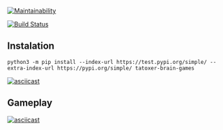 [![Maintainability](https://api.codeclimate.com/v1/badges/8d5e0555b1732dd70f02/maintainability)](https://codeclimate.com/github/Tatoxer/python-project-lvl1/maintainability)

[![Build Status](https://travis-ci.org/Tatoxer/python-project-lvl1.svg?branch=master)](https://travis-ci.org/Tatoxer/python-project-lvl1)

## Instalation 
```
python3 -m pip install --index-url https://test.pypi.org/simple/ --extra-index-url https://pypi.org/simple/ tatoxer-brain-games
```
[![asciicast](https://asciinema.org/a/e9DKoGCgtG6xFfT5xHQSAVGLs.svg)](https://asciinema.org/a/e9DKoGCgtG6xFfT5xHQSAVGLs)

## Gameplay 
[![asciicast](https://asciinema.org/a/X6JlMEhvEs4avSJLwoRLAjKgg.svg)](https://asciinema.org/a/X6JlMEhvEs4avSJLwoRLAjKgg)
